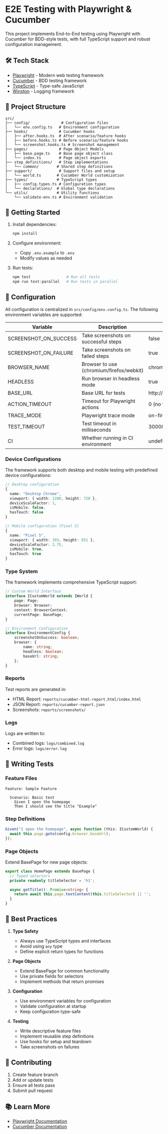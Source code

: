 # E2E Testing with Playwright & Cucumber

This project implements End-to-End testing using Playwright with Cucumber for BDD-style tests, with full TypeScript support and robust configuration management.

## 🛠 Tech Stack

- [Playwright](https://playwright.dev/) - Modern web testing framework
- [Cucumber](https://cucumber.io/) - BDD testing framework
- [TypeScript](https://www.typescriptlang.org/) - Type-safe JavaScript
- [Winston](https://github.com/winstonjs/winston) - Logging framework

## 📁 Project Structure

```
src/
├── config/              # Configuration files
│   └── env.config.ts   # Environment configuration
├── hooks/              # Cucumber hooks
│   ├── after.hooks.ts  # After scenario/feature hooks
│   ├── before.hooks.ts # Before scenario/feature hooks
│   └── screenshot.hooks.ts # Screenshot management
├── pages/              # Page Object Models
│   ├── base.page.ts    # Base page object class
│   └── index.ts        # Page object exports
├── step_definitions/   # Step implementations
│   └── common/        # Shared step definitions
├── support/            # Support files and setup
│   └── world.ts       # Cucumber World customization
├── types/             # TypeScript types
│   ├── config.types.ts # Configuration types
│   └── declarations/  # Global type declarations
└── utils/             # Utility functions
    └── validate-env.ts # Environment validation
```

## 🚀 Getting Started

1. Install dependencies:
   ```powershell
   npm install
   ```

2. Configure environment:
   - Copy `.env.example` to `.env`
   - Modify values as needed

3. Run tests:
   ```powershell
   npm test                # Run all tests
   npm run test:parallel   # Run tests in parallel
   ```

## 🔧 Configuration

All configuration is centralized in `src/config/env.config.ts`. The following environment variables are supported:

| Variable | Description | Default |
|----------|-------------|---------|
| SCREENSHOT_ON_SUCCESS | Take screenshots on successful steps | false |
| SCREENSHOT_ON_FAILURE | Take screenshots on failed steps | true |
| BROWSER_NAME | Browser to use (chromium/firefox/webkit) | chromium |
| HEADLESS | Run browser in headless mode | true |
| BASE_URL | Base URL for tests | http://localhost:3000 |
| ACTION_TIMEOUT | Timeout for Playwright actions | 0 (no timeout) |
| TRACE_MODE | Playwright trace mode | on-first-retry |
| TEST_TIMEOUT | Test timeout in milliseconds | 30000 |
| CI | Whether running in CI environment | undefined |

### Device Configurations

The framework supports both desktop and mobile testing with predefined device configurations:

```typescript
// Desktop configuration
{
  name: "Desktop Chrome",
  viewport: { width: 1280, height: 720 },
  deviceScaleFactor: 1,
  isMobile: false,
  hasTouch: false
}

// Mobile configuration (Pixel 5)
{
  name: "Pixel 5",
  viewport: { width: 393, height: 851 },
  deviceScaleFactor: 2.75,
  isMobile: true,
  hasTouch: true
}
```

### Type System

The framework implements comprehensive TypeScript support:

```typescript
// Custom World Interface
interface ICustomWorld extends IWorld {
    page: Page;
    browser: Browser;
    context: BrowserContext;
    currentPage: BasePage;
}

// Environment Configuration
interface EnvironmentConfig {
    screenshotOnSuccess: boolean;
    browser: {
        name: string;
        headless: boolean;
        baseUrl: string;
    };
}
```

### Reports

Test reports are generated in:
- HTML Report: `reports/cucumber-html-report.html/index.html`
- JSON Report: `reports/cucumber-report.json`
- Screenshots: `reports/screenshots/`

### Logs

Logs are written to:
- Combined logs: `logs/combined.log`
- Error logs: `logs/error.log`

## 📝 Writing Tests

### Feature Files
```gherkin
Feature: Sample Feature

  Scenario: Basic test
    Given I open the homepage
    Then I should see the title "Example"
```

### Step Definitions
```typescript
Given("I open the homepage", async function (this: ICustomWorld) {
  await this.page.goto(config.browser.baseUrl);
});
```

### Page Objects
Extend BasePage for new page objects:
```typescript
export class HomePage extends BasePage {
  // Typed selectors
  private readonly titleSelector = 'h1';

  async getTitle(): Promise<string> {
    return await this.page.textContent(this.titleSelector) || '';
  }
}
```

## 🧪 Best Practices

1. **Type Safety**
   - Always use TypeScript types and interfaces
   - Avoid using `any` type
   - Define explicit return types for functions

2. **Page Objects**
   - Extend BasePage for common functionality
   - Use private fields for selectors
   - Implement methods that return promises

3. **Configuration**
   - Use environment variables for configuration
   - Validate configuration at startup
   - Keep configuration type-safe

4. **Testing**
   - Write descriptive feature files
   - Implement reusable step definitions
   - Use hooks for setup and teardown
   - Take screenshots on failures

## 🤝 Contributing

1. Create feature branch
2. Add or update tests
3. Ensure all tests pass
4. Submit pull request

## 📚 Learn More

- [Playwright Documentation](https://playwright.dev/docs/intro)
- [Cucumber Documentation](https://cucumber.io/docs/guides/overview/)
